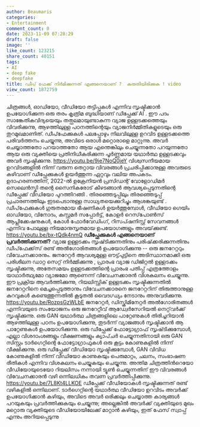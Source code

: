 ```yaml
---
author: Beaumaris
categories:
- Entertainment
comment_count: 0
date: 2023-11-09 07:28:29
draft: false
image: ''
like_count: 123215
share_count: 40151
tags:
- AI
- deep fake
- deepfake
title: ഡീപ് ഫേക്ക് നിർമിക്കുന്നത് എങ്ങനെയാണ് ?  കരുതിയിരിക്കുക ! video
view_count: 1872759
---
```


ചിത്രങ്ങൾ, ഓഡിയോ, വീഡിയോ തട്ടിപ്പുകൾ എന്നിവ സൃഷ്ടിക്കാൻ ഉപയോഗിക്കുന്ന ഒരു തരം കൃത്രിമ ബുദ്ധിയാണ് ഡീപ്ഫേക്ക് AI . ഈ പദം സാങ്കേതികവിദ്യയെയും തത്ഫലമായുണ്ടാകുന്ന വ്യാജ ഉള്ളടക്കത്തെയും വിവരിക്കുന്നു, ആഴത്തിലുള്ള പഠനത്തിന്റെയും വ്യാജനിർമ്മിതികളുടെയും ഒരു തുറമുഖമാണിത്. ഡീപ്‌ഫേക്കുകൾ പലപ്പോഴും നിലവിലുള്ള ഉറവിട ഉള്ളടക്കത്തെ പരിവർത്തനം ചെയ്യുന്നു, അവിടെ ഒരാൾ മറ്റൊരാളെ മാറ്റുന്നു. അവർ ചെയ്യാത്തതോ പറയാത്തതോ ആയ എന്തെങ്കിലും ചെയ്യുന്നതോ പറയുന്നതോ ആയ ഒരു വ്യക്തിയെ പ്രതിനിധീകരിക്കുന്ന പൂർണ്ണമായ യഥാർത്ഥ ഉള്ളടക്കവും അവർ സൃഷ്ടിക്കുന്നു. https://youtu.be/9ie7NoQ0jeY വിശ്വസനീയമായ ഉറവിടങ്ങളിൽ നിന്ന് വരുന്ന തെറ്റായ വിവരങ്ങൾ പ്രചരിപ്പിക്കാനുള്ള അവരുടെ കഴിവാണ് ഡീപ്ഫേക്കുകൾ ഉയർത്തുന്ന ഏറ്റവും വലിയ അപകടം. ഉദാഹരണത്തിന്, 2022-ൽ ഉക്രേനിയൻ പ്രസിഡന്റ് വോളോഡിമർ സെലെൻസ്കി തന്റെ സൈനികരോട് കീഴടങ്ങാൻ ആവശ്യപ്പെടുന്നതിന്റെ ഡീപ്ഫേക്ക് വീഡിയോ പുറത്തിറങ്ങി . തിരഞ്ഞെടുപ്പിലും തിരഞ്ഞെടുപ്പ് പ്രചാരണത്തിലും ഇടപെടാനുള്ള സാധ്യതയെക്കുറിച്ചും ആശങ്കയുണ്ട് . ഡീപ്‌ഫേക്കുകൾ ഗുരുതരമായ ഭീഷണികൾ ഉയർത്തുമ്പോൾ, വീഡിയോ ഗെയിം ഓഡിയോ, വിനോദം, കസ്റ്റമർ സപ്പോർട്ട്, കോളർ റെസ്‌പോൺസ് ആപ്ലിക്കേഷനുകൾ, കോൾ ഫോർവേഡിംഗ്, റിസപ്ഷനിസ്റ്റ് സേവനങ്ങൾ എന്നിവ പോലുള്ള നിയമാനുസൃതമായ ഉപയോഗങ്ങളും അവയ്‌ക്കുണ്ട്. https://youtu.be/bx-tQdk4nmQ **ഡീപ്ഫേക്കുകൾ എങ്ങനെയാണ് പ്രവർത്തിക്കുന്നത്?** വ്യാജ ഉള്ളടക്കം സൃഷ്‌ടിക്കുന്നതിനും പരിഷ്‌ക്കരിക്കുന്നതിനും ഡീപ്‌ഫേക്ക്‌സ് രണ്ട് അൽഗോരിതങ്ങൾ ഉപയോഗിക്കുന്നു -- ഒരു ജനറേറ്ററും വിവേചനക്കാരനും. ജനറേറ്റർ ആവശ്യമുള്ള ഔട്ട്‌പുട്ടിനെ അടിസ്ഥാനമാക്കി ഒരു പരിശീലന ഡാറ്റ സെറ്റ് നിർമ്മിക്കുന്നു , പ്രാരംഭ വ്യാജ ഡിജിറ്റൽ ഉള്ളടക്കം സൃഷ്ടിക്കുന്നു, അതേസമയം ഉള്ളടക്കത്തിന്റെ പ്രാരംഭ പതിപ്പ് എത്രത്തോളം യാഥാർത്ഥ്യമോ വ്യാജമോ ആണെന്ന് വിവേചനക്കാരൻ വിശകലനം ചെയ്യുന്നു. ഈ പ്രക്രിയ ആവർത്തിക്കുന്നു, റിയലിസ്റ്റിക് ഉള്ളടക്കം സൃഷ്ടിക്കുന്നതിൽ ജനറേറ്ററിനെ മെച്ചപ്പെടുത്താനും വിവേചനക്കാരനെ ജനറേറ്ററിന് തിരുത്താനുള്ള കുറവുകൾ കണ്ടെത്തുന്നതിൽ കൂടുതൽ വൈദഗ്ധ്യം നേടാനും അനുവദിക്കുന്നു. https://youtu.be/RozpsGzWLbE ജനറേറ്റർ, ഡിസ്ക്രിമിനേറ്റർ അൽഗോരിതങ്ങൾ എന്നിവയുടെ സംയോജനം ഒരു ജനറേറ്റീവ് ആഡ്വേർസേറിയൽ നെറ്റ്‌വർക്ക് സൃഷ്ടിക്കുന്നു. ഒരു GAN യഥാർത്ഥ ചിത്രങ്ങളിലെ പാറ്റേണുകൾ തിരിച്ചറിയാൻ ആഴത്തിലുള്ള പഠനം ഉപയോഗിക്കുന്നു, തുടർന്ന് വ്യാജങ്ങൾ സൃഷ്ടിക്കാൻ ആ പാറ്റേണുകൾ ഉപയോഗിക്കുന്നു. ഒരു ഡീപ്ഫേക്ക് ഫോട്ടോഗ്രാഫ് സൃഷ്‌ടിക്കുമ്പോൾ, എല്ലാ വിശദാംശങ്ങളും വീക്ഷണങ്ങളും ക്യാപ്‌ചർ ചെയ്യുന്നതിനായി ഒരു GAN സിസ്റ്റം ടാർഗെറ്റിന്റെ ഫോട്ടോഗ്രാഫുകൾ ഒരു കൂട്ടം കോണുകളിൽ നിന്ന് വീക്ഷിക്കുന്നു. ഒരു ഡീപ്ഫേക്ക് വീഡിയോ സൃഷ്ടിക്കുമ്പോൾ, GAN വിവിധ കോണുകളിൽ നിന്ന് വീഡിയോ കാണുകയും പെരുമാറ്റം, ചലനം, സംഭാഷണ രീതികൾ എന്നിവ വിശകലനം ചെയ്യുകയും ചെയ്യുന്നു. അന്തിമ ചിത്രത്തിൻറെയോ വീഡിയോയുടെയോ റിയലിസം നന്നായി ട്യൂൺ ചെയ്യുന്നതിന് ഈ വിവരങ്ങൾ വിവേചനക്കാരൻ വഴി ഒന്നിലധികം തവണ പ്രവർത്തിപ്പിക്കുന്നു. https://youtu.be/7L8Kt4LLKOE ഡീപ്ഫേക്ക് വീഡിയോകൾ സൃഷ്ടിക്കുന്നത് രണ്ട് വഴികളിൽ ഒന്നിലാണ്. ടാർഗെറ്റിന്റെ യഥാർത്ഥ വീഡിയോ ഉറവിടം അവർക്ക് ഉപയോഗിക്കാൻ കഴിയും, അവിടെ അവർ ഒരിക്കലും ചെയ്യാത്ത കാര്യങ്ങൾ പറയുകയും പ്രവർത്തിക്കുകയും ചെയ്യുന്നു; അല്ലെങ്കിൽ അവർക്ക് വ്യക്തിയുടെ മുഖം മറ്റൊരു വ്യക്തിയുടെ വീഡിയോയിലേക്ക് മാറ്റാൻ കഴിയും, ഇത് ഫേസ് സ്വാപ്പ് എന്നും അറിയപ്പെടുന്നു